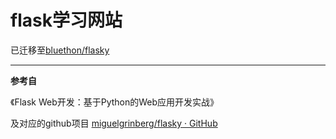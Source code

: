 flask学习网站
=============

已迁移至[bluethon/flasky](http://github.com/bluethon/flasky)

---

**参考自**

《Flask Web开发：基于Python的Web应用开发实战》

及对应的github项目
[miguelgrinberg/flasky · GitHub](https://github.com/miguelgrinberg/flasky)

